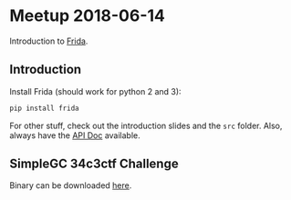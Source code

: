 # Meetup 2018-06-14

Introduction to [Frida](https://www.frida.re).

## Introduction

Install Frida (should work for python 2 and 3):

```sh
pip install frida
```

For other stuff, check out the introduction slides and the ```src``` folder. Also, always have the [API Doc](https://www.frida.re/docs/javascript-api/) available.

## SimpleGC 34c3ctf Challenge

Binary can be downloaded [here](https://archive.aachen.ccc.de/34c3ctf.ccc.ac/uploads/SimpleGC-09f5d1286c83b34441568a645af12cd5.tar.gz).